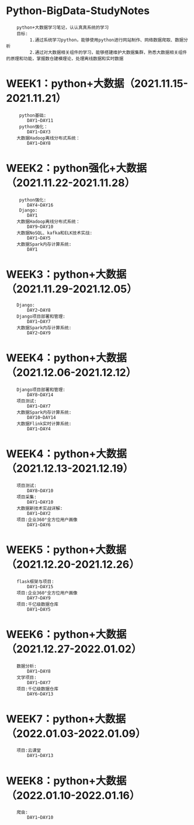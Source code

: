 # Python-BigData-StudyNotes
        python+大数据学习笔记，认认真真系统的学习
        目标: 
             1.通过系统学习python，能够使用python进行网站制作、网络数据爬取、数据分析
             2.通过对大数据相关组件的学习，能够搭建维护大数据集群，熟悉大数据相关组件的原理和功能，掌握数仓建模理论，处理离线数据和实时数据

# WEEK1：python+大数据（2021.11.15-2021.11.21）
         python基础:
            DAY1~DAY11
         python强化：
            DAY1~DAY3
        大数据Hadoop离线分布式系统：
            DAY1~DAY8

# WEEK2：python强化+大数据（2021.11.22-2021.11.28）
         python强化:
            DAY4~DAY16
         Django:
            DAY1
        大数据Hadoop离线分布式系统：
            DAY9~DAY10
        大数据NoSQL、kafka和ELK技术实战:
            DAY1~DAY5
        大数据Spark内存计算系统:
            DAY1
          
# WEEK3：python+大数据（2021.11.29-2021.12.05）
        Django:
            DAY2~DAY8
        Django项目部署和管理:
            DAY1~DAY7
        大数据Spark内存计算系统:
            DAY2~DAY9
            
# WEEK4：python+大数据（2021.12.06-2021.12.12）
        Django项目部署和管理:
            DAY8~DAY14
        项目测试:
            DAY1~DAY7
        大数据Spark内存计算系统:
            DAY10~DAY14
        大数据Flink实时计算系统:
            DAY1~DAY4

# WEEK4：python+大数据（2021.12.13-2021.12.19）
        项目测试:
            DAY8~DAY10
        项目采集:
            DAY1~DAY10
        大数据新技术实战详解:
            DAY1~DAY2
        项目:企业360°全方位用户画像
            DAY1~DAY6

# WEEK5：python+大数据（2021.12.20-2021.12.26）
        flask框架与项目:
            DAY1~DAY15
        项目:企业360°全方位用户画像
            DAY7~DAY9
        项目:千亿级数据仓库
            DAY1~DAY5

# WEEK6：python+大数据（2021.12.27-2022.01.02）
        数据分析:
            DAY1~DAY8
        文学项目:
            DAY1~DAY7
        项目:千亿级数据仓库
            DAY6~DAY13

# WEEK7：python+大数据（2022.01.03-2022.01.09）
        项目:云课堂
            DAY1~DAY13
        
# WEEK8：python+大数据（2022.01.10-2022.01.16）
        爬虫:
            DAY1~DAY10
